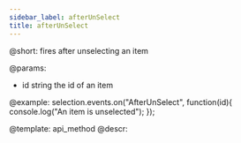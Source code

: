 ```yaml
---
sidebar_label: afterUnSelect
title: afterUnSelect
---          
```


@short: fires after unselecting an item

@params:
- id		string		the id of an item

@example:
selection.events.on("AfterUnSelect", function(id){
    console.log("An item is unselected");
});

@template:	api_method
@descr:
